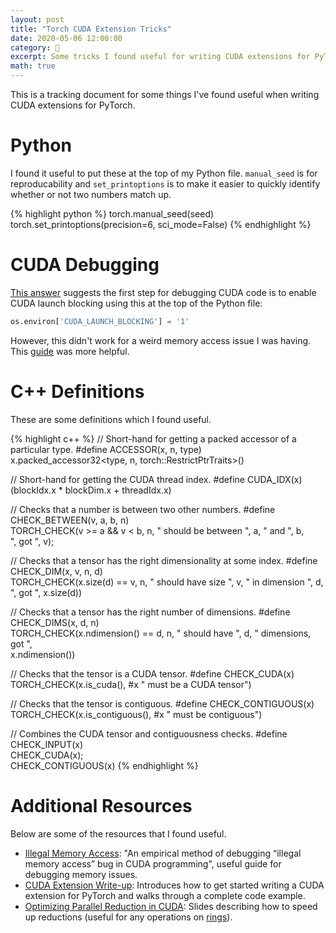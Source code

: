```yaml
---
layout: post
title: "Torch CUDA Extension Tricks"
date: 2020-05-06 12:00:00
category: 🧐
excerpt: Some tricks I found useful for writing CUDA extensions for PyTorch.
math: true
---
```


This is a tracking document for some things I've found useful when writing CUDA extensions for PyTorch.

# Python

I found it useful to put these at the top of my Python file. `manual_seed` is for reproducability and `set_printoptions` is to make it easier to quickly identify whether or not two numbers match up.

{% highlight python %}
torch.manual_seed(seed)
torch.set_printoptions(precision=6, sci_mode=False)
{% endhighlight %}

# CUDA Debugging

[This answer](https://discuss.pytorch.org/t/whats-the-meaning-of-this-error-how-can-i-debug-when-i-use-gpu/8052/3) suggests the first step for debugging CUDA code is to enable CUDA launch blocking using this at the top of the Python file:

```python
os.environ['CUDA_LAUNCH_BLOCKING'] = '1'
```

However, this didn't work for a weird memory access issue I was having. This [guide](https://nanxiao.me/en/an-empirical-method-of-debugging-illegal-memory-access-bug-in-cuda-programming/) was more helpful.

# C++ Definitions

These are some definitions which I found useful.

{% highlight c++ %}
// Short-hand for getting a packed accessor of a particular type.
#define ACCESSOR(x, n, type)                                                   \
  x.packed_accessor32<type, n, torch::RestrictPtrTraits>()

// Short-hand for getting the CUDA thread index.
#define CUDA_IDX(x) (blockIdx.x * blockDim.x + threadIdx.x)

// Checks that a number is between two other numbers.
#define CHECK_BETWEEN(v, a, b, n)                                              \
  TORCH_CHECK(v >= a && v < b, n, " should be between ", a, " and ", b,        \
              ", got ", v);

// Checks that a tensor has the right dimensionality at some index.
#define CHECK_DIM(x, v, n, d)                                                  \
  TORCH_CHECK(x.size(d) == v, n, " should have size ", v, " in dimension ", d, \
              ", got ", x.size(d))

// Checks that a tensor has the right number of dimensions.
#define CHECK_DIMS(x, d, n)                                                    \
  TORCH_CHECK(x.ndimension() == d, n, " should have ", d, " dimensions, got ", \
              x.ndimension())

// Checks that the tensor is a CUDA tensor.
#define CHECK_CUDA(x) TORCH_CHECK(x.is_cuda(), #x " must be a CUDA tensor")

// Checks that the tensor is contiguous.
#define CHECK_CONTIGUOUS(x)                                                    \
  TORCH_CHECK(x.is_contiguous(), #x " must be contiguous")

// Combines the CUDA tensor and contiguousness checks.
#define CHECK_INPUT(x)                                                         \
  CHECK_CUDA(x);                                                               \
  CHECK_CONTIGUOUS(x)
{% endhighlight %}

# Additional Resources

Below are some of the resources that I found useful.

- [Illegal Memory Access][illegal-memory-access]: "An empirical method of debugging “illegal memory access” bug in CUDA programming", useful guide for debugging memory issues.
- [CUDA Extension Write-up][cuda-extension-writeup]: Introduces how to get started writing a CUDA extension for PyTorch and walks through a complete code example.
- [Optimizing Parallel Reduction in CUDA][parallel-reduction-slides]: Slides describing how to speed up reductions (useful for any operations on [rings][rings-wiki]).

[cuda-extension-writeup]: https://pytorch.org/tutorials/advanced/cpp_extension.html
[parallel-reduction-slides]: https://developer.download.nvidia.com/assets/cuda/files/reduction.pdf
[rings-wiki]: https://en.wikipedia.org/wiki/Ring_(mathematics)
[illegal-memory-access]: https://nanxiao.me/en/an-empirical-method-of-debugging-illegal-memory-access-bug-in-cuda-programming/
